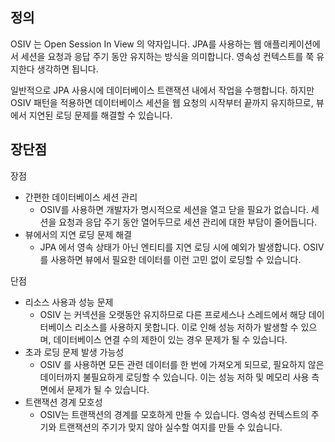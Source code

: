 ## 정의

OSIV 는 Open Session In View 의 약자입니다. JPA를 사용하는 웹 애플리케이션에서 세션을 요청과 응답 주기 동안 유지하는 방식을 의미합니다. 영속성 컨텍스트를 쭉 유지한다 생각하면 됩니다.

일반적으로 JPA 사용시에 데이터베이스 트랜잭션 내에서 작업을 수행합니다. 하지만 OSIV 패턴을 적용하면 데이터베이스 세션을 웹 요청의 시작부터 끝까지 유지하므로, 뷰에서 지연된 로딩 문제를 해결할 수 있습니다.

## 장단점

장점

- 간편한 데이터베이스 세션 관리
    - OSIV를 사용하면 개발자가 명시적으로 세션을 열고 닫을 필요가 없습니다. 세션을 요청과 응답 주기 동안 열어두므로 세션 관리에 대한 부담이 줄어듭니다.
- 뷰에서의 지연 로딩 문제 해결
    - JPA 에서 영속 상태가 아닌 엔티티를 지연 로딩 시에 예외가 발생합니다. OSIV 를 사용하면 뷰에서 필요한 데이터를 이런 고민 없이 로딩할 수 있습니다.

단점

- 리소스 사용과 성능 문제
    - OSIV 는 커넥션을 오랫동안 유지하므로 다른 프로세스나 스레드에서 해당 데이터베이스 리소스를 사용하지 못합니다. 이로 인해 성능 저하가 발생할 수 있으며, 데이터베이스 연결 수의 제한이 있는 경우 문제가 될 수 있습니다.
- 초과 로딩 문제 발생 가능성
    - OSIV 를 사용하면 모든 관련 데이터를 한 번에 가져오게 되므로, 필요하지 않은 데이터까지 불필요하게 로딩할 수 있습니다. 이는 성능 저하 및 메모리 사용 측면에서 문제가 될 수 있습니다.
- 트랜잭션 경계 모호성
    - OSIV는 트랜잭션의 경계를 모호하게 만들 수 있습니다. 영속성 컨텍스트의 주기와 트랜잭션의 주기가 맞지 않아 실수할 여지를 만들 수 있습니다.
